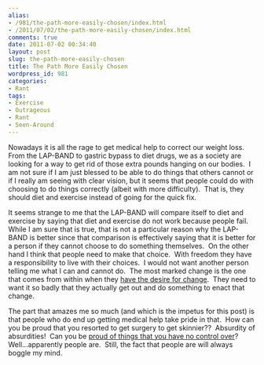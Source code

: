 ```yaml
---
alias:
- /981/the-path-more-easily-chosen/index.html
- /2011/07/02/the-path-more-easily-chosen/index.html
comments: true
date: 2011-07-02 00:34:40
layout: post
slug: the-path-more-easily-chosen
title: The Path More Easily Chosen
wordpress_id: 981
categories:
- Rant
tags:
- Exercise
- Outrageous
- Rant
- Seen-Around
---
```


Nowadays it is all the rage to get medical help to correct our weight loss.  From the LAP-BAND to gastric bypass to diet drugs, we as a society are looking for a way to get rid of those extra pounds hanging on our bodies.  I am not sure if I am just blessed to be able to do things that others cannot or if I really am seeing with clear vision, but it seems that people could do with choosing to do things correctly (albeit with more difficulty).  That is, they should diet and exercise instead of going for the quick fix.

It seems strange to me that the LAP-BAND will compare itself to diet and exercise by saying that diet and exercise do not work because people fail.  While I am sure that is true, that is not a particular reason why the LAP-BAND is better since that comparison is effectively saying that it is better for a person if they cannot choose to do something themselves.  On the other hand I think that people need to make that choice.  With freedom they have a responsibility to live with their choices.  I would not want another person telling me what I can and cannot do.  The most marked change is the one that comes from within when they [have the desire for change](http://www.goingthewongway.com/476/having-the-desire/).  They need to want it so badly that they actually get out and do something to enact that change.

The part that amazes me so much (and which is the impetus for this post) is that people who do end up getting medical help take pride in that.  How can you be proud that you resorted to get surgery to get skinnier??  Absurdity of absurdities!  Can you be [proud of things that you have no control over](http://www.goingthewongway.com/229/proud-of-nothing/)?  Well...apparently people are.  Still, the fact that people are will always boggle my mind.
